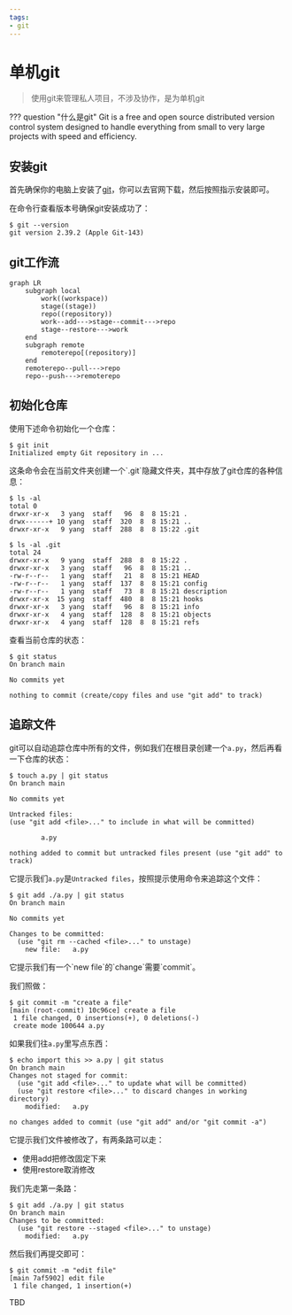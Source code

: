```yaml
---
tags:
- git
---
```


# 单机git
> 使用git来管理私人项目，不涉及协作，是为单机git

??? question "什么是git"
    Git is a free and open source distributed version control system designed to handle everything from small to very large projects with speed and efficiency.
## 安装git
首先确保你的电脑上安装了[git](https://git-scm.com/)，你可以去官网下载，然后按照指示安装即可。

在命令行查看版本号确保git安装成功了：
<div class="console">

```console
$ git --version
git version 2.39.2 (Apple Git-143)
```

</div>

## git工作流
```mermaid
graph LR
    subgraph local
        work((workspace))
        stage((stage))
        repo((repository))
        work--add--->stage--commit--->repo
        stage--restore--->work
    end
    subgraph remote
        remoterepo[(repository)]
    end
    remoterepo--pull--->repo
    repo--push--->remoterepo
```
## 初始化仓库
使用下述命令初始化一个仓库：
<div class="console">

```console
$ git init
Initialized empty Git repository in ...
```

</div>
这条命令会在当前文件夹创建一个`.git`隐藏文件夹，其中存放了git仓库的各种信息：
<div class="console">

```console
$ ls -al
total 0
drwxr-xr-x   3 yang  staff   96  8  8 15:21 .
drwx------+ 10 yang  staff  320  8  8 15:21 ..
drwxr-xr-x   9 yang  staff  288  8  8 15:22 .git

$ ls -al .git 
total 24
drwxr-xr-x   9 yang  staff  288  8  8 15:22 .
drwxr-xr-x   3 yang  staff   96  8  8 15:21 ..
-rw-r--r--   1 yang  staff   21  8  8 15:21 HEAD
-rw-r--r--   1 yang  staff  137  8  8 15:21 config
-rw-r--r--   1 yang  staff   73  8  8 15:21 description
drwxr-xr-x  15 yang  staff  480  8  8 15:21 hooks
drwxr-xr-x   3 yang  staff   96  8  8 15:21 info
drwxr-xr-x   4 yang  staff  128  8  8 15:21 objects
drwxr-xr-x   4 yang  staff  128  8  8 15:21 refs
```

</div>


查看当前仓库的状态：
<div class="console">

```console
$ git status
On branch main

No commits yet

nothing to commit (create/copy files and use "git add" to track)
```

</div>

## 追踪文件
git可以自动追踪仓库中所有的文件，例如我们在根目录创建一个`a.py`，然后再看一下仓库的状态：

<div class="console">

```console
$ touch a.py | git status
On branch main

No commits yet

Untracked files:
(use "git add <file>..." to include in what will be committed)

    	a.py

nothing added to commit but untracked files present (use "git add" to track)
```

</div>

它提示我们`a.py`是`Untracked files`，按照提示使用命令来追踪这个文件：

<div class="console">

```console
$ git add ./a.py | git status
On branch main

No commits yet

Changes to be committed:
  (use "git rm --cached <file>..." to unstage)
	new file:   a.py

```

</div>
它提示我们有一个`new file`的`change`需要`commit`。

我们照做：

<div class="console">

```console
$ git commit -m "create a file"
[main (root-commit) 10c96ce] create a file
 1 file changed, 0 insertions(+), 0 deletions(-)
 create mode 100644 a.py
```

</div>

如果我们往`a.py`里写点东西：
<div class="console">

```console
$ echo import this >> a.py | git status
On branch main
Changes not staged for commit:
  (use "git add <file>..." to update what will be committed)
  (use "git restore <file>..." to discard changes in working directory)
	modified:   a.py

no changes added to commit (use "git add" and/or "git commit -a")
```

</div>

它提示我们文件被修改了，有两条路可以走：

- 使用add把修改固定下来
- 使用restore取消修改

我们先走第一条路：
<div class="console">

```console
$ git add ./a.py | git status
On branch main
Changes to be committed:
  (use "git restore --staged <file>..." to unstage)
	modified:   a.py
```

</div>
然后我们再提交即可：
<div class="console">

```console
$ git commit -m "edit file"
[main 7af5902] edit file
 1 file changed, 1 insertion(+)
```

</div>

TBD